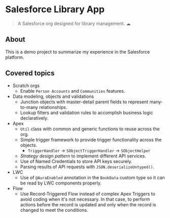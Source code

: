 # Salesforce Library App

> A Salesforce org designed for library management. ☁

## About

This is a demo project to summarize my experience in the Salesforce platform.

## Covered topics

- Scratch orgs
    - Enable `Person Accounts` and `Communities` features.
- Data modeling, objects and validations
    - Junction objects with master-detail parent fields to represent many-to-many relationships.
    - Lookup filters and validation rules to accomplish business logic declaratively.
- Apex
    - `Util` class with common and generic functions to reuse across the org.
    - Simple trigger framework to provide trigger functionality across the objects.
        - `TriggerHandler` -> `SObjectTriggerHandler` -> `SObjectHelper`
    - *Strategy design pattern* to implement different API services.
    - Use of Named Credentials to store API keys securely.
    - Parsing results of API requests with `JSON.deserializeUntyped()`.
- LWC
    - Use of `@AuraEnabled` annotation in the `BookData` custom type so it can be read by LWC components properly.
- Flow
    - Use Record-Triggered Flow instead of complex Apex Triggers to avoid coding when it's not necessary. In that case, to perform actions before the record is updated and only when the record is changed to meet the conditions.
    
